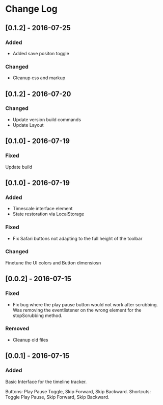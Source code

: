 # Change Log

## [0.1.2] - 2016-07-25
### Added
- Added save positon toggle

### Changed
- Cleanup css and markup

## [0.1.2] - 2016-07-20
### Changed
- Update version build commands
- Update Layout

## [0.1.0] - 2016-07-19
### Fixed
Update build

## [0.1.0] - 2016-07-19
### Added
- Timescale interface element
- State restoration via LocalStorage

### Fixed
- Fix Safari buttons not adapting to the full height of the toolbar

### Changed
Finetune the UI colors and Button dimensiosn

## [0.0.2] - 2016-07-15
### Fixed
- Fix bug where the play pause button would not work after scrubbing.
  Was removing the eventlistener on the wrong element for the stopScrubbing method.

### Removed
- Cleanup old files

## [0.0.1] - 2016-07-15
### Added
Basic Interface for the timeline tracker.

Buttons: Play Pause Toggle, Skip Forward, Skip Backward.
Shortcuts: Toggle Play Pause, Skip Forward, Skip Backward.
